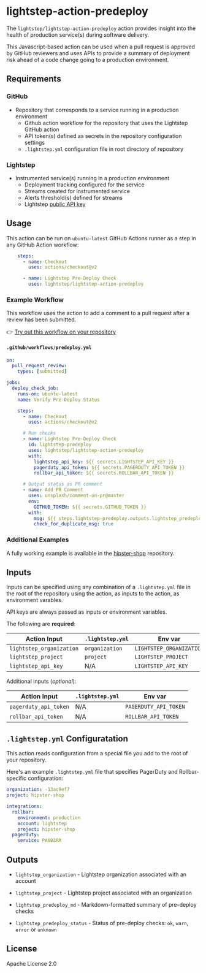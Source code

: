 # lightstep-action-predeploy

The `lightstep/lightstep-action-predeploy` action provides insight into the health of production service(s) during software delivery. 

This Javascript-based action can be used when a pull request is approved by GitHub reviewers and uses APIs to provide a summary of deployment risk ahead of a code change going to a production environment.

## Requirements

### GitHub
  * Repository that corresponds to a service running in a production environment
    * Github action workflow for the repository that uses the Lightstep GitHub action
    * API token(s) defined as secrets in the repository configuration settings
    * `.lightstep.yml` configuration file in root directory of repository

### Lightstep
  * Instrumented service(s) running in a production environment
    * Deployment tracking configured for the service
    * Streams created for instrumented service
    * Alerts threshold(s) defined for streams
    * Lightstep [public API key](https://docs.lightstep.com/docs/create-and-manage-api-keys)

## Usage

This action can be run on `ubuntu-latest` GitHub Actions runner as a step in any GitHub Action workflow:

```yaml
    steps:  
      - name: Checkout
        uses: actions/checkout@v2

      - name: Lightstep Pre-Deploy Check
        uses: lightstep/lightstep-action-predeploy
```

### Example Workflow

This workflow uses the action to add a comment to a pull request after a review has been submitted.

👉 [Try out this workflow on your repository](https://lightstep.github.io/lightstep-action-predeploy/)

#### `.github/workflows/predeploy.yml`

```yaml
on:
  pull_request_review:
    types: [submitted]

jobs:
  deploy_check_job:
    runs-on: ubuntu-latest
    name: Verify Pre-Deploy Status

    steps:  
      - name: Checkout
        uses: actions/checkout@v2

      # Run checks
      - name: Lightstep Pre-Deploy Check
        id: lightstep-predeploy
        uses: lightstep/lightstep-action-predeploy
        with:
          lightstep_api_key: ${{ secrets.LIGHTSTEP_API_KEY }}
          pagerduty_api_token: ${{ secrets.PAGERDUTY_API_TOKEN }}
          rollbar_api_token: ${{ secrets.ROLLBAR_API_TOKEN }}

      # Output status as PR comment
      - name: Add PR Comment
        uses: unsplash/comment-on-pr@master
        env:
          GITHUB_TOKEN: ${{ secrets.GITHUB_TOKEN }}
        with:
          msg: ${{ steps.lightstep-predeploy.outputs.lightstep_predeploy_md }}
          check_for_duplicate_msg: true
```

### Additional Examples

A fully working example is available in the [hipster-shop](https://github.com/lightstep/hipster-shop) repository.

## Inputs

Inputs can be specified using any combination of a `.lightstep.yml` file in the root of the repository using the action, as inputs to the action, as environment varables.

API keys are always passed as inputs or environment variables.

The following are **required**:

| Action Input             | `.lightstep.yml`| Env var                   |
| ------------------------ | --------------- | ------------------------- |
| `lightstep_organization` | `organization`  | `LIGHTSTEP_ORGANIZATION`  |
| `lightstep_project`      | `project`       | `LIGHTSTEP_PROJECT`       |
| `lightstep_api_key`      | N/A             | `LIGHTSTEP_API_KEY`       |

Additional inputs (_optional_):

| Action Input         | `.lightstep.yml`  | Env var                |
| -------------------- | ----------------- | ---------------------- | 
| `pagerduty_api_token`| N/A               | `PAGERDUTY_API_TOKEN`  |
| `rollbar_api_token`  | N/A               | `ROLLBAR_API_TOKEN`    |

## `.lightstep.yml` Configuratation

This action reads configuration from a special file you add to the root of your repository.

Here's an example `.lightstep.yml` file that specifies PagerDuty and Rollbar-specific configuration: 

```yaml
organization: -13ac9ef7
project: hipster-shop

integrations:
  rollbar:
    environment: production
    account: lightstep
    project: hipster-shop
  pagerduty:
    service: PA0B3RR
```

## Outputs

* `lightstep_organization` - Lightstep organization associated with an account

* `lightstep_project` - Lightstep project associated with an organization

* `lightstep_predeploy_md` - Markdown-formatted summary of pre-deploy checks

* `lightstep_predeploy_status` - Status of pre-deploy checks: `ok`, `warn`, `error` or `unknown`

## License

Apache License 2.0